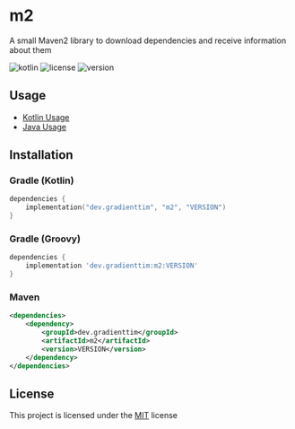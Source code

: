 # m2
A small Maven2 library to download dependencies and receive information about them

![kotlin](https://img.shields.io/badge/written%20in-Kotlin-db1a98?style=for-the-badge)
![license](https://img.shields.io/badge/license-MIT-db1a98?style=for-the-badge)
![version](https://img.shields.io/maven-central/v/dev.gradienttim/m2?style=for-the-badge&color=db1a98)

## Usage

- [Kotlin Usage](./USAGE_KOTLIN.md)
- [Java Usage](./USAGE_JAVA.md)

## Installation

### Gradle (Kotlin)
```kotlin
dependencies {
    implementation("dev.gradienttim", "m2", "VERSION")
}
```

### Gradle (Groovy)
```groovy
dependencies {
    implementation 'dev.gradienttim:m2:VERSION'
}
```

### Maven
```xml
<dependencies>
    <dependency>
        <groupId>dev.gradienttim</groupId>
        <artifactId>m2</artifactId>
        <version>VERSION</version>
    </dependency>
</dependencies>
```

## License

This project is licensed under the [MIT](./LICENSE) license